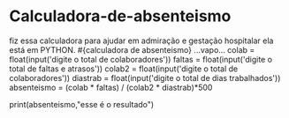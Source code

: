 # Calculadora-de-absenteismo
fiz essa calculadora para ajudar em admiração e gestação hospitalar ela está em PYTHON.
#{calculadora de absenteismo} ...vapo...
colab = float(input('digite o total de colaboradores'))
faltas = float(input('digite o total de faltas e atrasos'))
colab2 = float(input('digite o total de colaboradores'))
diastrab = float(input('digite o total de dias trabalhados'))
absenteismo = (colab * faltas) / (colab2 * diastrab)*500

print(absenteismo,"esse é o resultado")
